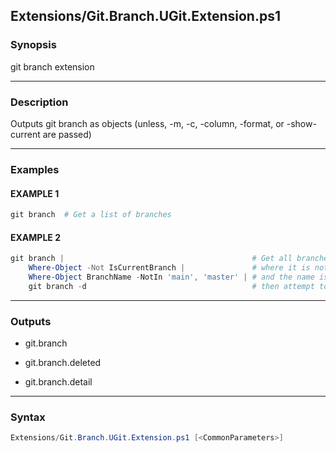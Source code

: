 
Extensions/Git.Branch.UGit.Extension.ps1
----------------------------------------




### Synopsis
git branch extension



---


### Description

Outputs git branch as objects (unless, -m, -c, -column, -format, or -show-current are passed)



---


### Examples
#### EXAMPLE 1
```PowerShell
git branch  # Get a list of branches
```

#### EXAMPLE 2
```PowerShell
git branch |                                          # Get all branches
    Where-Object -Not IsCurrentBranch |               # where it is not the current branch
    Where-Object BranchName -NotIn 'main', 'master' | # and the name is not either main or master
    git branch -d                                     # then attempt to delete the branch.
```



---


### Outputs
* git.branch


* git.branch.deleted


* git.branch.detail






---


### Syntax
```PowerShell
Extensions/Git.Branch.UGit.Extension.ps1 [<CommonParameters>]
```




